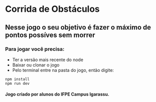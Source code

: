 # Corrida de Obstáculos
## Nesse jogo o seu objetivo é fazer o máximo de pontos possíves sem morrer
### Para jogar você precisa:
* Ter a versão mais recente do node
* Baixar ou clonar o jogo
* Pelo terminal entre na pasta do jogo, então digite:
``` 
npm install
npm run dev
``` 

#### Jogo criado por alunos do IFPE Campus Igarassu.
